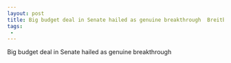 ```yaml
---
layout: post
title: Big budget deal in Senate hailed as genuine breakthrough  Breitbart
tags:
 -
---
```

Big budget deal in Senate hailed as genuine breakthrough
